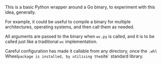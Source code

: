 
This is a basic Python wrapper around a Go binary, to experiment with
this idea, generally.

For example, it could be useful to compile a binary for multiple
architectures, operating systems, and then call them as needed.

All arguments are passed to the binary when `wc.py` is called, and it
is to be called just like a traditional `wc` implementation.

Careful configuration has made it callable from any directory, once
the `.whl` Wheel` package is installed, by utilising the `site`
standard library.